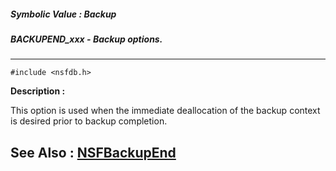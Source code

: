 ##### Symbolic Value : Backup
##### BACKUPEND_xxx - Backup options.
---
```
#include <nsfdb.h>
```
**Description :**

This option is used when the immediate deallocation of the backup context is 
desired prior to backup completion.

**See Also :**
[NSFBackupEnd](/reference/Func/NSFBackupEnd)
---
